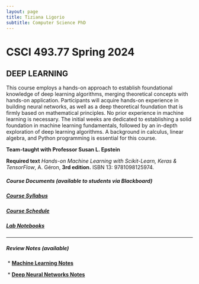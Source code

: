 ```yaml
---
layout: page
title: Tiziana Ligorio
subtitle: Computer Science PhD
---
```


 <meta name="Tiziana Ligorio" content= "Tiziana Ligorio course webpage" >

# CSCI 493.77 Spring 2024

## DEEP LEARNING



This course employs a hands-on approach to establish foundational knowledge of deep learning algorithms, merging theoretical concepts with hands-on application. Participants will acquire hands-on experience in building neural networks, as well as a deep theoretical foundation that is firmly based on mathematical principles. No prior experience in machine learning is necessary. The initial weeks are dedicated to establishing a solid foundation in machine learning fundamentals, followed by an in-depth exploration of deep learning algorithms. A background in calculus, linear algebra, and Python programming is essential for this course.

**Team-taught with Professor Susan L. Epstein**



**Required text**
*Hands-on Machine Learning with Scikit-Learn, Keras & TensorFlow*, A. Géron, **3rd edition.** ISBN 13: 9781098125974.



##### Course Documents (available to students via Blackboard)

##### 	[Course Syllabus](https://bbhosted.cuny.edu/webapps/blackboard/content/listContentEditable.jsp?content_id=_80981672_1&course_id=_2350272_1&mode=reset)

##### 	[Course Schedule](https://bbhosted.cuny.edu/webapps/blackboard/content/listContentEditable.jsp?content_id=_80981672_1&course_id=_2350272_1&mode=reset)

##### 	[Lab Notebooks](https://bbhosted.cuny.edu/webapps/blackboard/content/listContentEditable.jsp?content_id=_82176917_1&course_id=_2350272_1) 

___

##### **Review Notes** (available)

​		*  [**Machine Learning Notes**](https://open-ground-a37.notion.site/Machine-Learning-Notes-15e36db5afd6414b917405ae7d218efd?pvs=4)

​		*  [**Deep Neural Networks Notes**](https://open-ground-a37.notion.site/Deep-Neural-Networks-Notes-02845faeed724f119b9f189d66f703e7?pvs=4)







